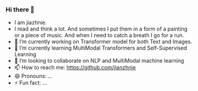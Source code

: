 ### Hi there 👋
- I am jiazhnie.
- I read and think a lot. And sometimes I put them in a form of a painting or a piece of music. And when I need to catch a breath I go for a run.
- 🔭 I’m currently working on Transformer model for both Text and Images.
- 🌱 I’m currently learning MultiModal Transformers and Self-Supervised Learning
- 👯 I’m looking to collaborate on NLP and MultiModal machine learning
- 📫 How to reach me: https://github.com/jianzhnie
- 😄 Pronouns: ...
- ⚡ Fun fact: ...
